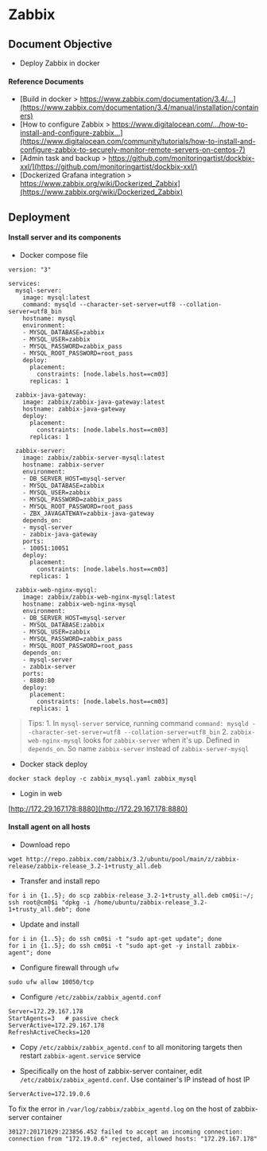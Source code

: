 # Zabbix

## Document Objective
- Deploy Zabbix in docker

#### Reference Documents
- [Build in docker > https://www.zabbix.com/documentation/3.4/...](https://www.zabbix.com/documentation/3.4/manual/installation/containers)
- [How to configure Zabbix > https://www.digitalocean.com/.../how-to-install-and-configure-zabbix...](https://www.digitalocean.com/community/tutorials/how-to-install-and-configure-zabbix-to-securely-monitor-remote-servers-on-centos-7)
- [Admin task and backup > https://github.com/monitoringartist/dockbix-xxl/](https://github.com/monitoringartist/dockbix-xxl/)
- [Dockerized Grafana integration > https://www.zabbix.org/wiki/Dockerized_Zabbix](https://www.zabbix.org/wiki/Dockerized_Zabbix)

## Deployment

#### Install server and its components

- Docker compose file

```
version: "3"

services:
  mysql-server:
    image: mysql:latest
    command: mysqld --character-set-server=utf8 --collation-server=utf8_bin
    hostname: mysql
    environment:
    - MYSQL_DATABASE=zabbix
    - MYSQL_USER=zabbix
    - MYSQL_PASSWORD=zabbix_pass
    - MYSQL_ROOT_PASSWORD=root_pass
    deploy:
      placement:
        constraints: [node.labels.host==cm03]
      replicas: 1

  zabbix-java-gateway:
    image: zabbix/zabbix-java-gateway:latest
    hostname: zabbix-java-gateway
    deploy:
      placement:
        constraints: [node.labels.host==cm03]
      replicas: 1

  zabbix-server:
    image: zabbix/zabbix-server-mysql:latest
    hostname: zabbix-server
    environment:
    - DB_SERVER_HOST=mysql-server
    - MYSQL_DATABASE=zabbix
    - MYSQL_USER=zabbix
    - MYSQL_PASSWORD=zabbix_pass
    - MYSQL_ROOT_PASSWORD=root_pass
    - ZBX_JAVAGATEWAY=zabbix-java-gateway
    depends_on:
    - mysql-server
    - zabbix-java-gateway
    ports:
    - 10051:10051
    deploy:
      placement:
        constraints: [node.labels.host==cm03]
      replicas: 1

  zabbix-web-nginx-mysql:
    image: zabbix/zabbix-web-nginx-mysql:latest
    hostname: zabbix-web-nginx-mysql
    environment:
    - DB_SERVER_HOST=mysql-server
    - MYSQL_DATABASE:zabbix
    - MYSQL_USER=zabbix
    - MYSQL_PASSWORD=zabbix_pass
    - MYSQL_ROOT_PASSWORD=root_pass
    depends_on:
    - mysql-server
    - zabbix-server
    ports:
    - 8880:80
    deploy:
      placement:
        constraints: [node.labels.host==cm03]
      replicas: 1
```

> Tips:
> 1\. In ```mysql-server``` service, running command
> ```command: mysqld --character-set-server=utf8 --collation-server=utf8_bin```
> 2\. ```zabbix-web-nginx-mysql``` looks for ```zabbix-server``` when it's up. Defined in ```depends_on```. So name ```zabbix-server``` instead of ```zabbix-server-mysql```

- Docker stack deploy

```
docker stack deploy -c zabbix_mysql.yaml zabbix_mysql
```

- Login in web

[http://172.29.167.178:8880](http://172.29.167.178:8880)

#### Install agent on all hosts

- Download repo

```
wget http://repo.zabbix.com/zabbix/3.2/ubuntu/pool/main/z/zabbix-release/zabbix-release_3.2-1+trusty_all.deb
```

- Transfer and install repo

```
for i in {1..5}; do scp zabbix-release_3.2-1+trusty_all.deb cm0$i:~/; ssh root@cm0$i "dpkg -i /home/ubuntu/zabbix-release_3.2-1+trusty_all.deb"; done
```

- Update and install

```
for i in {1..5}; do ssh cm0$i -t "sudo apt-get update"; done
for i in {1..5}; do ssh cm0$i -t "sudo apt-get -y install zabbix-agent"; done
```

- Configure firewall through ```ufw```

```
sudo ufw allow 10050/tcp
```

- Configure ```/etc/zabbix/zabbix_agentd.conf```

```
Server=172.29.167.178
StartAgents=3   # passive check
ServerActive=172.29.167.178
RefreshActiveChecks=120
```

- Copy ```/etc/zabbix/zabbix_agentd.conf``` to all monitoring targets then restart ```zabbix-agent.service``` service

- Specifically on the host of zabbix-server container, edit ```/etc/zabbix/zabbix_agentd.conf```. Use container's IP instead of host IP

```
ServerActive=172.19.0.6
```

To fix the error in ```/var/log/zabbix/zabbix_agentd.log``` on the host of zabbix-server container

```
30127:20171029:223856.452 failed to accept an incoming connection: connection from "172.19.0.6" rejected, allowed hosts: "172.29.167.178"
```
